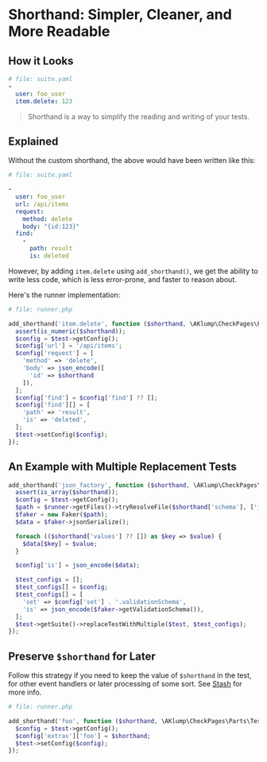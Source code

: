 <!--
id: shorthand
title: Shorthand
-->

# Shorthand: Simpler, Cleaner, and More Readable

## How it Looks

```yaml
# file: suite.yaml
-
  user: foo_user
  item.delete: 123
```

> Shorthand is a way to simplify the reading and writing of your tests.

## Explained

Without the custom shorthand, the above would have been written like this:

```yaml
# file: suite.yaml

-
  user: foo_user
  url: /api/items
  request:
    method: delete
    body: "{id:123}"
  find:
    -
      path: result
      is: deleted
```

However, by adding `item.delete` using `add_shorthand()`, we get the ability to write less code, which is less error-prone, and faster to reason about.

Here's the runner implementation:

```php
# file: runner.php

add_shorthand('item.delete', function ($shorthand, \AKlump\CheckPages\Parts\Test $test) {
  assert(is_numeric($shorthand));
  $config = $test->getConfig();
  $config['url'] = '/api/items';
  $config['request'] = [
    'method' => 'delete',
    'body' => json_encode([
      'id' => $shorthand
    ]),
  ];
  $config['find'] = $config['find'] ?? [];
  $config['find'][] = [
    'path' => 'result',
    'is' => 'deleted',
  ];
  $test->setConfig($config);
});
```

## An Example with Multiple Replacement Tests

```php
add_shorthand('json_factory', function ($shorthand, \AKlump\CheckPages\Parts\Test $test) use ($runner) {
  assert(is_array($shorthand));
  $config = $test->getConfig();
  $path = $runner->getFiles()->tryResolveFile($shorthand['schema'], ['json'])[0];
  $faker = new Faker($path);
  $data = $faker->jsonSerialize();

  foreach (($shorthand['values'] ?? []) as $key => $value) {
    $data[$key] = $value;
  }

  $config['is'] = json_encode($data);

  $test_configs = [];
  $test_configs[] = $config;
  $test_configs[] = [
    'set' => $config['set'] . '.validationSchema',
    'is' => json_encode($faker->getValidationSchema()),
  ];
  $test->getSuite()->replaceTestWithMultiple($test, $test_configs);
});
```

## Preserve `$shorthand` for Later

Follow this strategy if you need to keep the value of `$shorthand` in the test, for other event handlers or later processing of some sort. See [Stash](@stash) for more info.

```php
# file: runner.php

add_shorthand('foo', function ($shorthand, \AKlump\CheckPages\Parts\Test $test) {
  $config = $test->getConfig();
  $config['extras']['foo'] = $shorthand;
  $test->setConfig($config);
});
```
